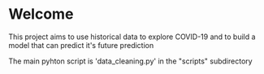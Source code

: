 # Welcome

This project aims to use historical data to explore COVID-19 and to build a model that can predict it's future prediction

The main pyhton script is 'data_cleaning.py' in the "scripts" subdirectory 
